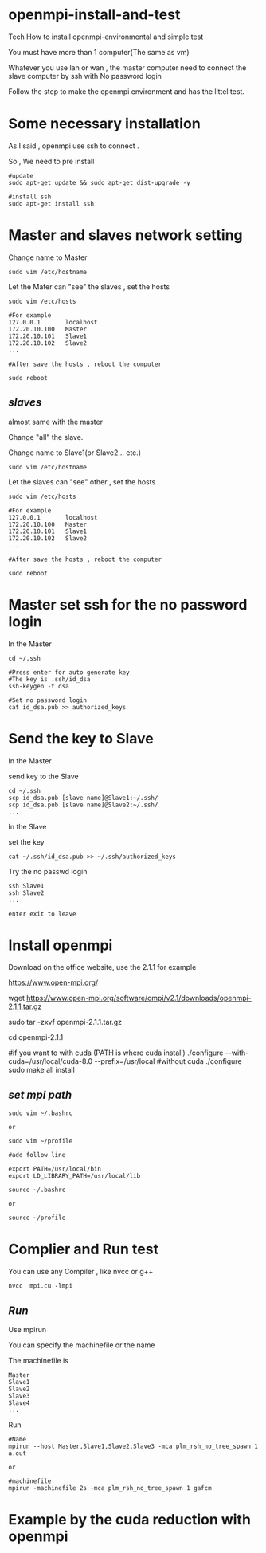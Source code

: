 # openmpi-install-and-test
Tech How to install openmpi-environmental and simple test

You must have more than 1 computer(The same as vm)

Whatever you use lan or wan , the master computer need to connect the slave computer by ssh with No password login

Follow the step to make the openmpi environment and has the littel test.

# Some necessary installation

As I said , openmpi use ssh to connect . 

So , We need to pre install

~~~
#update
sudo apt-get update && sudo apt-get dist-upgrade -y 

#install ssh
sudo apt-get install ssh
~~~

# Master and slaves network setting

Change name to Master
~~~
sudo vim /etc/hostname 
~~~

Let the Mater can "see" the slaves , set the hosts
~~~
sudo vim /etc/hosts 

#For example
127.0.0.1       localhost
172.20.10.100   Master 
172.20.10.101   Slave1
172.20.10.102   Slave2
...

#After save the hosts , reboot the computer

sudo reboot
~~~

## _slaves_

almost same with the master

Change "all" the slave.



Change name to Slave1(or Slave2... etc.)
~~~
sudo vim /etc/hostname 
~~~

Let the slaves can "see" other , set the hosts
~~~
sudo vim /etc/hosts 

#For example
127.0.0.1       localhost
172.20.10.100   Master 
172.20.10.101   Slave1
172.20.10.102   Slave2
...

#After save the hosts , reboot the computer

sudo reboot
~~~

# Master set ssh for the no password login

In the Master

~~~
cd ~/.ssh 

#Press enter for auto generate key 
#The key is .ssh/id_dsa
ssh-keygen -t dsa

#Set no password login
cat id_dsa.pub >> authorized_keys
~~~

# Send the key to Slave 

In the Master

send key to the Slave

~~~
cd ~/.ssh
scp id_dsa.pub [slave name]@Slave1:~/.ssh/
scp id_dsa.pub [slave name]@Slave2:~/.ssh/
...
~~~

In the Slave

set the key

~~~
cat ~/.ssh/id_dsa.pub >> ~/.ssh/authorized_keys
~~~

Try the no passwd login

~~~
ssh Slave1
ssh Slave2
...

enter exit to leave 
~~~

# Install openmpi

Download on the office website, use the 2.1.1 for example

https://www.open-mpi.org/

wget https://www.open-mpi.org/software/ompi/v2.1/downloads/openmpi-2.1.1.tar.gz

sudo tar -zxvf  openmpi-2.1.1.tar.gz

cd openmpi-2.1.1

#if you want to with cuda (PATH is where cuda install)
./configure --with-cuda=/usr/local/cuda-8.0 --prefix=/usr/local
#without cuda
./configure
sudo make all install 


## _set mpi path_

~~~
sudo vim ~/.bashrc

or 

sudo vim ~/profile

#add follow line

export PATH=/usr/local/bin
export LD_LIBRARY_PATH=/usr/local/lib

source ~/.bashrc

or

source ~/profile

~~~

# Complier and Run test

You can use any Compiler , like nvcc or g++

~~~
nvcc  mpi.cu -lmpi 
~~~

## _Run_

Use mpirun 

You can specify the machinefile or the name

The machinefile is 
~~~
Master
Slave1
Slave2
Slave3
Slave4
...
~~~

Run

~~~
#Name
mpirun --host Master,Slave1,Slave2,Slave3 -mca plm_rsh_no_tree_spawn 1 a.out

or

#machinefile
mpirun -machinefile 2s -mca plm_rsh_no_tree_spawn 1 gafcm
~~~

# Example by the cuda reduction with openmpi
